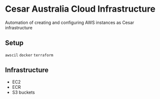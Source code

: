 # Cesar Australia Cloud Infrastructure

Automation of creating and configuring AWS instances as Cesar infrastructure

## Setup
`awscil`
`docker`
`terraform`


## Infrastructure

- EC2
- ECR
- S3 buckets



